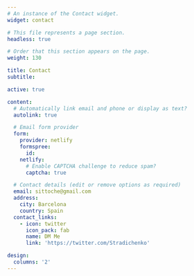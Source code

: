 ```yaml
---
# An instance of the Contact widget.
widget: contact

# This file represents a page section.
headless: true

# Order that this section appears on the page.
weight: 130

title: Contact
subtitle:

active: true

content:
  # Automatically link email and phone or display as text?
  autolink: true

  # Email form provider
  form:
    provider: netlify
    formspree:
      id:
    netlify:
      # Enable CAPTCHA challenge to reduce spam?
      captcha: true

  # Contact details (edit or remove options as required)
  email: sittoche@gmail.com
  address:
    city: Barcelona
    country: Spain
  contact_links:
    - icon: twitter
      icon_pack: fab
      name: DM Me
      link: 'https://twitter.com/Stradichenko'

design:
  columns: '2'
---
```


